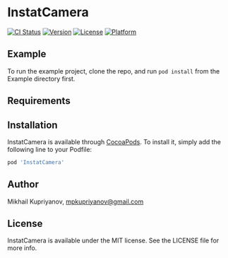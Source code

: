 # InstatCamera

[![CI Status](https://img.shields.io/travis/mpkupriyanov/InstatCamera.svg?style=flat)](https://travis-ci.org/mpkupriyanov/InstatCamera)
[![Version](https://img.shields.io/cocoapods/v/InstatCamera.svg?style=flat)](https://cocoapods.org/pods/InstatCamera)
[![License](https://img.shields.io/cocoapods/l/InstatCamera.svg?style=flat)](https://cocoapods.org/pods/InstatCamera)
[![Platform](https://img.shields.io/cocoapods/p/InstatCamera.svg?style=flat)](https://cocoapods.org/pods/InstatCamera)

## Example

To run the example project, clone the repo, and run `pod install` from the Example directory first.

## Requirements

## Installation

InstatCamera is available through [CocoaPods](https://cocoapods.org). To install
it, simply add the following line to your Podfile:

```ruby
pod 'InstatCamera'
```

## Author

Mikhail Kupriyanov, mpkupriyanov@gmail.com

## License

InstatCamera is available under the MIT license. See the LICENSE file for more info.
